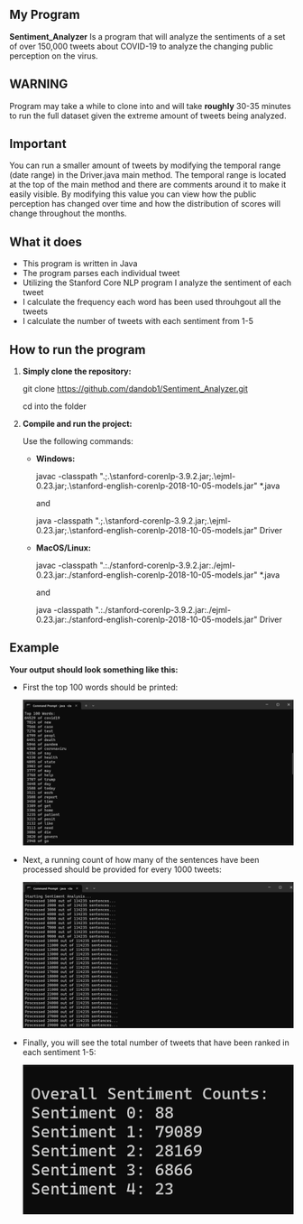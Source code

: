 ## My Program
**Sentiment_Analyzer** Is a program that will analyze the sentiments of a set of over 150,000 tweets about COVID-19 to analyze the changing public perception on the virus.

## WARNING
Program may take a while to clone into and will take **roughly** 30-35 minutes to run the full dataset given the extreme amount of tweets being analyzed.

## Important
You can run a smaller amount of tweets by modifying the temporal range (date range) in the Driver.java main method. The temporal range is located at the top of the main method and there are comments around it to make it easily visible. By modifying this value you can view how the public perception has changed over time and how the distribution of scores will change throughout the months.

## What it does
- This program is written in Java
- The program parses each individual tweet
- Utilizing the Stanford Core NLP program I analyze the sentiment of each tweet 
- I calculate the frequency each word has been used throuhgout all the tweets
- I calculate the number of tweets with each sentiment from 1-5

## How to run the program

1. **Simply clone the repository:**
   
   git clone https://github.com/dandob1/Sentiment_Analyzer.git

   cd into the folder

2. **Compile and run the project:**

    Use the following commands:

    - **Windows:**

        javac -classpath ".;.\stanford-corenlp-3.9.2.jar;.\ejml-0.23.jar;.\stanford-english-corenlp-2018-10-05-models.jar" *.java

        and

        java -classpath ".;.\stanford-corenlp-3.9.2.jar;.\ejml-0.23.jar;.\stanford-english-corenlp-2018-10-05-models.jar" Driver

    - **MacOS/Linux:**

        javac -classpath ".:./stanford-corenlp-3.9.2.jar:./ejml-0.23.jar:./stanford-english-corenlp-2018-10-05-models.jar" *.java

        and

        java -classpath ".:./stanford-corenlp-3.9.2.jar:./ejml-0.23.jar:./stanford-english-corenlp-2018-10-05-models.jar" Driver

## Example

**Your output should look something like this:**

- First the top 100 words should be printed:
    
    ![alt text](Images/Top_100_Words_Example.png)


- Next, a running count of how many of the sentences have been processed should be provided for every 1000 tweets:

    ![alt text](Images/Running_Count_Ex.png)


- Finally, you will see the total number of tweets that have been ranked in each sentiment 1-5:

    ![alt text](Images/Final_Sentiment.png)